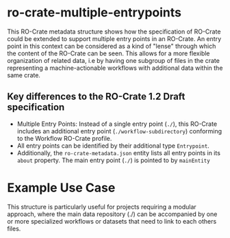 # ro-crate-multiple-entrypoints

This RO-Crate metadata structure shows how the specification of RO-Crate could be extended
to support multiple entry points in an RO-Crate.
An entry point in this context can be considered as a kind of "lense"
through which the content of the RO-Crate can be seen.
This allows for a more flexible organization of related data, i.e by having one subgroup of files in the crate
representing a machine-actionable workflows with additional data within the same crate.

## Key differences to the RO-Crate 1.2 Draft specification
- Multiple Entry Points: Instead of a single entry point (`./`), this RO-Crate includes an additional entry point (`./workflow-subdirectory`) conforming to
the Workflow RO-Crate profile.
- All entry points can be identified by their additional type `Entrypoint`.
- Additionally, the `ro-crate-metadata.json` entity lists all entry points in its `about` property. The main entry point (`./`)
is pointed to by `mainEntity`

# Example Use Case

This structure is particularly useful for projects requiring a modular approach, where the main data repository (./) can be accompanied by one or more specialized workflows or datasets
that need to link to each others files.
